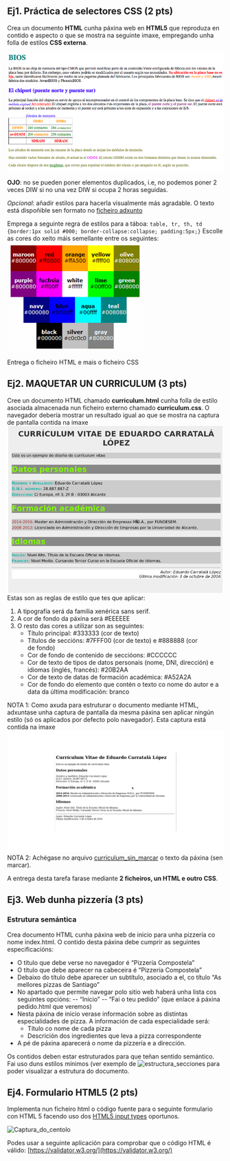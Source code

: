 ﻿
## Ej1. Práctica de selectores CSS  (**2 pts**)

Crea un documento ****HTML**** cunha páxina web en ****HTML5**** que reproduza en contido e aspecto o que se mostra na seguinte imaxe, empregando unha folla de estilos ****CSS externa****. 

![Captura_do_horario](../imgs/img_task_selectors.png)

****O********J********O****: no se pueden poner elementos duplicados, i.e, no podemos poner 2 veces DIW si no una vez DIW si ocupa 2 horas seguidas.

_Opcional_: añadir estilos para hacerla visualmente más agradable.
O texto está dispoñible sen formato no [ficheiro adxunto](../recursos/Texto_tarefa_selectors.txt)

Emprega a seguinte regra de estilos para a táboa:
`table, tr, th, td {border:1px solid #000; border-collapse:collapse; padding:5px;}`
Escolle as cores do xeito máis semellante entre os seguintes: 
![paleta_cores](../imgs/paleta_cores.png)

Entrega o ficheiro HTML e mais o ficheiro CSS

## Ej2. MAQUETAR UN CURRICULUM  (**3 pts**)

Cree un documento HTML chamado **curriculum.html** cunha folla de estilo asociada almacenada nun ficheiro externo chamado **curriculum.css**.
O navegador debería mostrar un resultado igual ao que se mostra na captura de pantalla contida na imaxe
![curriculum_con_css](../imgs/curriculum_con_css.png)
Estas son as reglas de estilo que tes que aplicar:
1. A tipografía será da familia xenérica sans serif.
2. A cor de fondo da páxina será #EEEEEE
3. O resto das cores a utilizar son as seguintes:
   * Título principal: #333333 (cor de texto)
   * Títulos de seccións: #7FFF00 (cor de texto) e #888888 (cor de fondo)
   * Cor de fondo de contenido de seccióons: #CCCCCC
   * Cor de texto de tipos de datos personais (nome, DNI, dirección) e idiomas (inglés, francés): #20B2AA
   * Cor de texto de datas de formación académica: #A52A2A
   * Cor de fondo do elemento que contén o texto co nome do autor e a data da última modificación: branco

NOTA 1: Como axuda para estruturar o documento mediante HTML, adxuntase unha captura de pantalla da mesma páxina sen aplicar ningún estilo (só os aplicados por defecto polo navegador). Esta captura está contida na imaxe ![curriculum_sin_css](../imgs/curriculum_sin_css.png)
NOTA 2: Achégase no arquivo [curriculum_sin_marcar](../recursos/curriculum_sin_marcar.html) o texto da páxina (sen marcar).

A entrega desta tarefa farase mediante **2 ficheiros, un HTML e outro CSS**.


## Ej3. Web dunha pizzería (**3 pts**)

### Estrutura semántica

 Crea documento HTML cunha páxina web de inicio para unha pizzería co nome index.html. O contido desta páxina debe cumprir as seguintes especificacións: 
 - O título que debe verse no navegador é “Pizzería Compostela”
 - O título que debe aparecer na cabeceira é “Pizzería Compostela”
 - Debaixo do título debe aparecer un subtítulo, asociado a el, co título “As mellores pizzas de Santiago”
 - No apartado que permite navegar polo sitio web haberá unha lista cos seguintes opcións:
 -- “Inicio”
 -- “Fai o teu pedido” (que enlace á páxina pedido.html que veremos)
 - Nesta páxina de inicio verase información sobre as distintas especialidades de pizza. A información de cada especialidade será:
	 - Título co nome de cada pizza
	 - Descrición dos ingredientes que leva a pizza correspondente
 - A pé de páxina aparecerá o nome da pizzería e a dirección. 
 
Os contidos deben estar estruturados para que teñan sentido semántico. 
Fai uso duns estilos mínimos (ver exemplo de ![estructura_secciones](estructura_secciones_html) para poder visualizar a estrutura do documento.


## Ej4. Formulario HTML5  (**2 pts**)

Implementa nun ficheiro html o código fuente para o seguinte formulario con HTML 5 facendo uso dos [HTML5 input types](https://www.w3schools.com/html/html_form_input_types.asp) oportunos.

![Captura_do_centolo](../imgs/centollo.png)


Podes usar a seguinte aplicación para comprobar que o código HTML é válido: [https://validator.w3.org/](https://validator.w3.org/)


